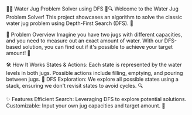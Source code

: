 🚰💧 Water Jug Problem Solver using DFS 🌊🔍
Welcome to the Water Jug Problem Solver! This project showcases an algorithm to solve the classic water jug problem using Depth-First Search (DFS). 🌟

🌟 Problem Overview
Imagine you have two jugs with different capacities, and you need to measure out an exact amount of water. With our DFS-based solution, you can find out if it's possible to achieve your target amount! 🧩

🛠️ How It Works
States & Actions: Each state is represented by the water levels in both jugs. Possible actions include filling, emptying, and pouring between jugs. 🔄
DFS Exploration: We explore all possible states using a stack, ensuring we don't revisit states to avoid cycles. 🔍

✨ Features
Efficient Search: Leveraging DFS to explore potential solutions.
Customizable: Input your own jug capacities and target amount. 📝
